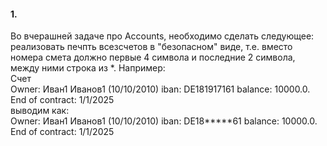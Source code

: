 
#### 1. 

Во вчерашней задаче про Accounts, необходимо сделать следующее:  
реализовать печпть всезсчетов в "безопасном" виде, т.е. вместо  номера смета должно первые 4 символа и последние 2 символа, между ними строка  из \*. Например:  
Счет   
Owner: Иван1 Иванов1 (10/10/2010) iban: DE181917161 balance: 10000.0. End of contract: 1/1/2025    
выводим как:  
Owner: Иван1 Иванов1 (10/10/2010) iban: DE18*****61 balance: 10000.0. End of contract: 1/1/2025  